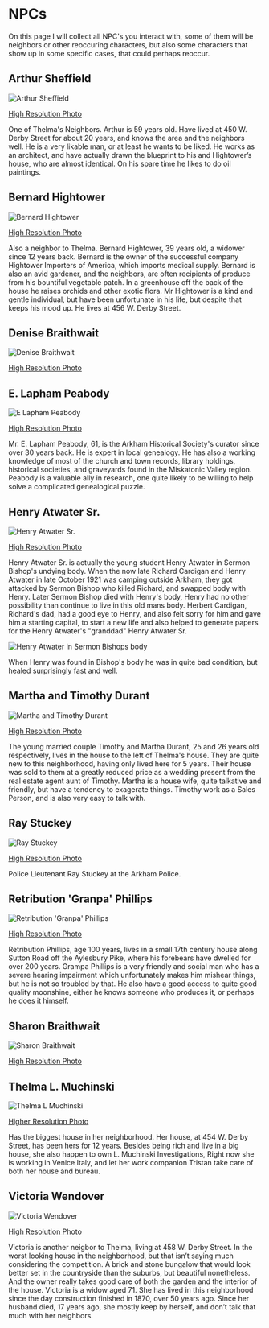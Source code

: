 # NPCs
On this page I will collect all NPC's you interact with, some of them will be neighbors or other reoccuring characters, but also some characters that show up in some specific cases, that could perhaps reoccur. 

## Arthur Sheffield
![Arthur Sheffield](https://user-images.githubusercontent.com/107671583/227661504-0ca97e61-7c5e-4c83-a769-6e5517f6be7d.png)

[High Resolution Photo](https://user-images.githubusercontent.com/107671583/227661515-2f66578b-7fcd-45c9-8050-dd181a1c9790.png)

One of Thelma's Neighbors. Arthur is 59 years old. Have lived at 450 W. Derby Street for about 20 years, and knows the area and the neighbors well. He is a very likable man, or at least he wants
to be liked. He works as an architect, and have actually drawn the blueprint to his and Hightower’s house, who are almost identical. On his spare time he likes to do
oil paintings.

## Bernard Hightower
![Bernard Hightower](https://user-images.githubusercontent.com/107671583/227661120-26eda64a-becf-47d5-b2d1-ffdfedc083c1.png)

[High Resolution Photo](https://user-images.githubusercontent.com/107671583/227661222-5bb3716b-1c22-4065-9913-53133032c103.png)

Also a neighbor to Thelma. Bernard Hightower, 39 years old, a widower since 12 years back. Bernard is the owner of the successful company Hightower Importers of America, which imports medical
supply. Bernard is also an avid gardener, and the neighbors, are often recipients of produce from his bountiful vegetable patch. In a greenhouse off the back of the
house he raises orchids and other exotic flora. Mr Hightower is a kind and gentle individual, but have been unfortunate in his life, but despite that keeps his mood
up. He lives at 456 W. Derby Street.

## Denise Braithwait
![Denise Braithwait](https://user-images.githubusercontent.com/107671583/227663719-688434e9-928d-410d-a032-c64c43be0f4d.png)

[High Resolution Photo](https://user-images.githubusercontent.com/107671583/227663730-95572c86-0765-42d2-9994-1afbf60550a3.png)


## E. Lapham Peabody
![E  Lapham Peabody](https://user-images.githubusercontent.com/107671583/227541297-f34594a8-7249-4cf3-90ca-dc0592a27297.png)

[High Resolution Photo](https://user-images.githubusercontent.com/107671583/227539756-33e6816c-1425-49d2-93c0-e8f117c0731e.png)

Mr. E. Lapham Peabody, 61, is the Arkham Historical Society's curator since over 30 years back. He is expert in local genealogy. He has also a working knowledge
of most of the church and town records, library holdings, historical societies, and graveyards found in the Miskatonic Valley region. Peabody is a valuable ally in
research, one quite likely to be willing to help solve a complicated genealogical puzzle.

## Henry Atwater Sr.
![Henry Atwater Sr.](https://user-images.githubusercontent.com/107671583/227559664-5e15cd04-20f5-4626-a1b3-5ccfe7051811.png)

[High Resolution Photo](https://user-images.githubusercontent.com/107671583/227559692-07105f70-9d1d-494b-ad39-d45ec31d145d.png)

Henry Atwater Sr. is actually the young student Henry Atwater in Sermon Bishop's undying body. When the now late Richard Cardigan and Henry Atwater in late October 1921
was camping outside Arkham, they got attacked by Sermon Bishop who killed Richard, and swapped body with Henry. Later Sermon Bishop died with Henry's body, Henry had no
other possibility than continue to live in this old mans body. Herbert Cardigan, Richard's dad, had a good eye to Henry, and also felt sorry for him and gave him a
starting capital, to start a new life and also helped to generate papers for the Henry Atwater's "granddad" Henry Atwater Sr. 

![Henry Atwater in Sermon Bishops body](https://user-images.githubusercontent.com/107671583/227565443-1115f66a-b85b-4240-895d-f60ca51a65bf.png)

When Henry was found in Bishop's body he was in quite bad condition, but healed surprisingly fast and well.

## Martha and Timothy Durant
![Martha and Timothy Durant](https://user-images.githubusercontent.com/107671583/227663111-6b00bde2-4598-4e49-beee-297181c85f92.png)

[High Resolution Photo](https://user-images.githubusercontent.com/107671583/227663142-7ec618c7-203a-4ad1-ac65-2188ecc80094.png)

The young married couple Timothy and Martha Durant, 25 and 26 years old respectively, lives in the house to the left of Thelma's house. They are quite new to this
neighborhood, having only lived here for 5 years. Their house was sold to them at a greatly reduced price as a wedding present from the real estate agent aunt of
Timothy. Martha is a house wife, quite talkative and friendly, but have a tendency to exagerate things. Timothy work as a Sales Person, and is also very easy to talk
with.

## Ray Stuckey
![Ray Stuckey](https://user-images.githubusercontent.com/107671583/227589404-1fa7f9bf-1906-4d56-b49e-e16061ea31fe.png)

[High Resolution Photo](https://user-images.githubusercontent.com/107671583/227589417-11a27dcf-2135-4c3a-a9e6-905043491ed9.png)

Police Lieutenant Ray Stuckey at the Arkham Police.

## Retribution 'Granpa' Phillips
![Retribution 'Granpa' Phillips](https://user-images.githubusercontent.com/107671583/227552836-ecbedb20-d41c-4b7d-a820-988572dc5ef6.png)

[High Resolution Photo](https://user-images.githubusercontent.com/107671583/227552870-10efc2bf-8363-4293-97ec-fefc4be913da.png)

Retribution Phillips, age 100 years, lives in a small 17th century house along Sutton Road off the Aylesbury Pike, where his forebears have dwelled for over 200 years.
Grampa Phillips is a very friendly and social man who has a severe hearing impairment which unfortunately makes him mishear things, but he is not so troubled by that.
He also have a good access to quite good quality moonshine, either he knows someone who produces it, or perhaps he does it himself.

## Sharon Braithwait
![Sharon Braithwait](https://user-images.githubusercontent.com/107671583/227663779-ed6d84b3-482b-4c58-b224-100656405747.png)

[High Resolution Photo](https://user-images.githubusercontent.com/107671583/227663792-b44e0b11-504d-49e2-9267-e806f9db39e7.png)


## Thelma L. Muchinski
![Thelma L Muchinski](https://user-images.githubusercontent.com/107671583/227660469-010dce06-d8e9-4454-abc0-883f32b267a2.png)

[Higher Resolution Photo](https://user-images.githubusercontent.com/107671583/227660485-6c6a39e1-1b52-4118-8274-d1e62a43245d.png)

Has the biggest house in her neighborhood. Her house, at 454 W. Derby Street, has been hers for 12 years. Besides being rich and live in a big house, she also happen
to own L. Muchinski Investigations, Right now she is working in Venice Italy, and let her work companion Tristan take care of both her house and bureau.

## Victoria Wendover
![Victoria Wendover](https://user-images.githubusercontent.com/107671583/227661884-67f92a68-9bf2-4e52-9306-fdf6c61759f2.png)

[High Resolution Photo](https://user-images.githubusercontent.com/107671583/227661895-f0b1c726-df02-4acf-9e31-a9d9f6474098.png)

Victoria is another neigbor to Thelma, living at 458 W. Derby Street. In the worst looking house in the neighborhood, but that isn’t saying much considering the
competition. A brick and stone bungalow that would look better set in the countryside than the suburbs, but beautiful nonetheless. And the owner really takes good
care of both the garden and the interior of the house. Victoria is a widow aged 71. She has lived in this neighborhood since the day construction finished in 1870,
over 50 years ago. Since her husband died, 17 years ago, she mostly keep by herself, and don’t talk that much with her neighbors. 

